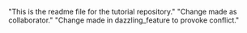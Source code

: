 "This is the readme file for the tutorial repository."
"Change made as collaborator."
"Change made in dazzling_feature to provoke conflict."
